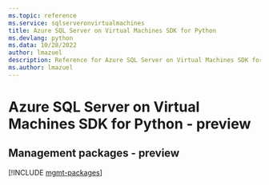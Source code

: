 ```yaml
---
ms.topic: reference
ms.service: sqlserveronvirtualmachines
title: Azure SQL Server on Virtual Machines SDK for Python
ms.devlang: python
ms.data: 10/28/2022
author: lmazuel
description: Reference for Azure SQL Server on Virtual Machines SDK for Python
ms.author: lmazuel
---
```

# Azure SQL Server on Virtual Machines SDK for Python - preview

## Management packages - preview
[!INCLUDE [mgmt-packages](sql-server-on-virtual-machines-mgmt-index.md)]
